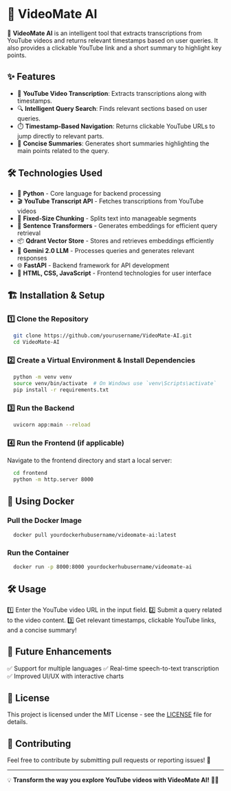 # 🎥 VideoMate AI

🚀 **VideoMate AI** is an intelligent tool that extracts transcriptions from YouTube videos and returns relevant timestamps based on user queries. It also provides a clickable YouTube link and a short summary to highlight key points.

## ✨ Features
- 📌 **YouTube Video Transcription**: Extracts transcriptions along with timestamps.
- 🔍 **Intelligent Query Search**: Finds relevant sections based on user queries.
- ⏱️ **Timestamp-Based Navigation**: Returns clickable YouTube URLs to jump directly to relevant parts.
- 📝 **Concise Summaries**: Generates short summaries highlighting the main points related to the query.

## 🛠️ Technologies Used
- 🐍 **Python** - Core language for backend processing
- 🎬 **YouTube Transcript API** - Fetches transcriptions from YouTube videos
- 📏 **Fixed-Size Chunking** - Splits text into manageable segments
- 🧠 **Sentence Transformers** - Generates embeddings for efficient query retrieval
- 📦 **Qdrant Vector Store** - Stores and retrieves embeddings efficiently
- 🤖 **Gemini 2.0 LLM** - Processes queries and generates relevant responses
- 🌐 **FastAPI** - Backend framework for API development
- 🎨 **HTML, CSS, JavaScript** - Frontend technologies for user interface

## 🏗️ Installation & Setup

### 1️⃣ Clone the Repository
```bash
  git clone https://github.com/yourusername/VideoMate-AI.git
  cd VideoMate-AI
```

### 2️⃣ Create a Virtual Environment & Install Dependencies
```bash
  python -m venv venv
  source venv/bin/activate  # On Windows use `venv\Scripts\activate`
  pip install -r requirements.txt
```

### 3️⃣ Run the Backend
```bash
  uvicorn app:main --reload
```

### 4️⃣ Run the Frontend (if applicable)
Navigate to the frontend directory and start a local server:
```bash
  cd frontend
  python -m http.server 8000
```

## 🐳 Using Docker

### Pull the Docker Image
```bash
  docker pull yourdockerhubusername/videomate-ai:latest
```

### Run the Container
```bash
  docker run -p 8000:8000 yourdockerhubusername/videomate-ai
```

## 🛠️ Usage
1️⃣ Enter the YouTube video URL in the input field.
2️⃣ Submit a query related to the video content.
3️⃣ Get relevant timestamps, clickable YouTube links, and a concise summary!

## 🎯 Future Enhancements
✅ Support for multiple languages
✅ Real-time speech-to-text transcription
✅ Improved UI/UX with interactive charts

## 📜 License
This project is licensed under the MIT License - see the [LICENSE](LICENSE) file for details.

## 🙌 Contributing
Feel free to contribute by submitting pull requests or reporting issues! 🎉

---

💡 **Transform the way you explore YouTube videos with VideoMate AI!** 🎥🚀

